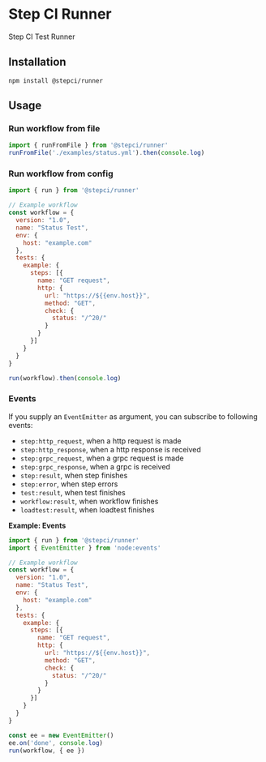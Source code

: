 # Step CI Runner

Step CI Test Runner

## Installation

```
npm install @stepci/runner
```

## Usage

### Run workflow from file

```js
import { runFromFile } from '@stepci/runner'
runFromFile('./examples/status.yml').then(console.log)
```

### Run workflow from config

```js
import { run } from '@stepci/runner'

// Example workflow
const workflow = {
  version: "1.0",
  name: "Status Test",
  env: {
    host: "example.com"
  },
  tests: {
    example: {
      steps: [{
        name: "GET request",
        http: {
          url: "https://${{env.host}}",
          method: "GET",
          check: {
            status: "/^20/"
          }
        }
      }]
    }
  }
}

run(workflow).then(console.log)
```

### Events

If you supply an `EventEmitter` as argument, you can subscribe to following events:

- `step:http_request`, when a http request is made
- `step:http_response`, when a http response is received
- `step:grpc_request`, when a grpc request is made
- `step:grpc_response`, when a grpc is received
- `step:result`, when step finishes
- `step:error`, when step errors
- `test:result`, when test finishes
- `workflow:result`, when workflow finishes
- `loadtest:result`, when loadtest finishes

**Example: Events**

```js
import { run } from '@stepci/runner'
import { EventEmitter } from 'node:events'

// Example workflow
const workflow = {
  version: "1.0",
  name: "Status Test",
  env: {
    host: "example.com"
  },
  tests: {
    example: {
      steps: [{
        name: "GET request",
        http: {
          url: "https://${{env.host}}",
          method: "GET",
          check: {
            status: "/^20/"
          }
        }
      }]
    }
  }
}

const ee = new EventEmitter()
ee.on('done', console.log)
run(workflow, { ee })
```
